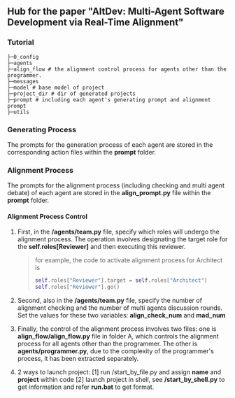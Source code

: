 ## Hub for the paper "AltDev: Multi-Agent Software Development via Real-Time Alignment"

### Tutorial

```
├─0_config
├─agents 
├─align_flow # the alignment control process for agents other than the programmer.
├─messages
├─model # base model of project
├─project_dir # dir of generated projects
├─prompt # including each agent's generating prompt and alignment prompt
├─utils

```

### Generating Process

The prompts for the generation process of each agent are stored in the corresponding action files within the **prompt** folder.

### Alignment Process

The prompts for the alignment process (including checking and multi agent debate) of each agent are stored in the **align_prompt.py** file within the **prompt** folder.

#### Alignment Process Control

1. First, in the **/agents/team.py** file, specify which roles will undergo the alignment process. The operation involves designating the target role for the **self.roles[Reviewer]** and then executing this reviewer.

   > for example, the code to activate alignment process for Architect is 
   >
   > ```python
   > self.roles["Reviewer"].target = self.roles["Architect"]
   > self.roles["Reviewer"].go()
   > ```

2. Second, also in the **/agents/team.py** file, specify the number of alignment checking and the number of multi agents discussion rounds. Set the values for these two variables: **align_check_num** and **mad_num**

3. Finally, the control of the alignment process involves two files: one is **align_flow/align_flow.py** file in folder A, which controls the alignment process for all agents other than the programmer.  The other is **agents/programmer.py**, due to the complexity of the programmer's process, it has been extracted separately.

4. 2 ways to launch project: 
   [1] run /start_by_file.py and assign **name** and **project** within code
   [2] launch project in shell, see **/start_by_shell.py** to get information and refer **run.bat** to get format. 

   
